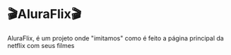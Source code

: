 # 🎬AluraFlix🎬
AluraFlix, é um projeto onde "imitamos" como é feito a página principal da netflix com seus filmes
